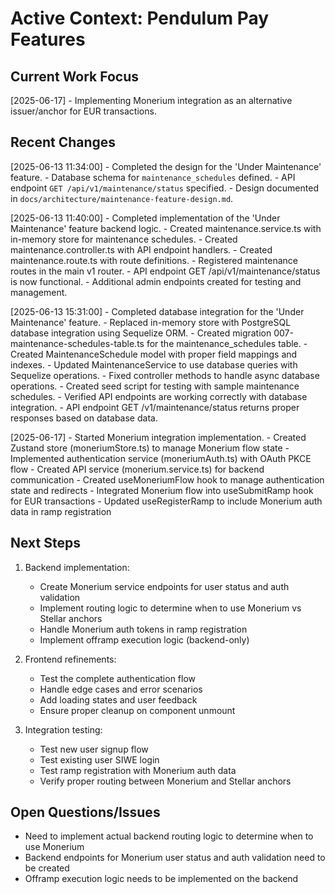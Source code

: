 # Active Context: Pendulum Pay Features

## Current Work Focus
[2025-06-17] - Implementing Monerium integration as an alternative issuer/anchor for EUR transactions.

## Recent Changes
[2025-06-13 11:34:00] - Completed the design for the 'Under Maintenance' feature.
    - Database schema for `maintenance_schedules` defined.
    - API endpoint `GET /api/v1/maintenance/status` specified.
    - Design documented in `docs/architecture/maintenance-feature-design.md`.

[2025-06-13 11:40:00] - Completed implementation of the 'Under Maintenance' feature backend logic.
    - Created maintenance.service.ts with in-memory store for maintenance schedules.
    - Created maintenance.controller.ts with API endpoint handlers.
    - Created maintenance.route.ts with route definitions.
    - Registered maintenance routes in the main v1 router.
    - API endpoint GET /api/v1/maintenance/status is now functional.
    - Additional admin endpoints created for testing and management.

[2025-06-13 15:31:00] - Completed database integration for the 'Under Maintenance' feature.
    - Replaced in-memory store with PostgreSQL database integration using Sequelize ORM.
    - Created migration 007-maintenance-schedules-table.ts for the maintenance_schedules table.
    - Created MaintenanceSchedule model with proper field mappings and indexes.
    - Updated MaintenanceService to use database queries with Sequelize operations.
    - Fixed controller methods to handle async database operations.
    - Created seed script for testing with sample maintenance schedules.
    - Verified API endpoints are working correctly with database integration.
    - API endpoint GET /v1/maintenance/status returns proper responses based on database data.

[2025-06-17] - Started Monerium integration implementation.
    - Created Zustand store (moneriumStore.ts) to manage Monerium flow state
    - Implemented authentication service (moneriumAuth.ts) with OAuth PKCE flow
    - Created API service (monerium.service.ts) for backend communication
    - Created useMoneriumFlow hook to manage authentication state and redirects
    - Integrated Monerium flow into useSubmitRamp hook for EUR transactions
    - Updated useRegisterRamp to include Monerium auth data in ramp registration

## Next Steps
1. Backend implementation:
   - Create Monerium service endpoints for user status and auth validation
   - Implement routing logic to determine when to use Monerium vs Stellar anchors
   - Handle Monerium auth tokens in ramp registration
   - Implement offramp execution logic (backend-only)

2. Frontend refinements:
   - Test the complete authentication flow
   - Handle edge cases and error scenarios
   - Add loading states and user feedback
   - Ensure proper cleanup on component unmount

3. Integration testing:
   - Test new user signup flow
   - Test existing user SIWE login
   - Test ramp registration with Monerium auth data
   - Verify proper routing between Monerium and Stellar anchors

## Open Questions/Issues
- Need to implement actual backend routing logic to determine when to use Monerium
- Backend endpoints for Monerium user status and auth validation need to be created
- Offramp execution logic needs to be implemented on the backend
